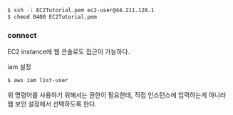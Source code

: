 
```sh
$ ssh -i EC2Tutorial.pem ec2-user@44.211.128.1
$ chmod 0400 EC2Tutorial.pem
```

### connect

EC2 instance에 웹 콘솔로도 접근이 가능하다.

iam 설정

```sh
$ aws iam list-user
```

위 명령어를 사용하기 위해서는 권한이 필요한데, 직접 인스턴스에 입력하는게 아니라 웹 보안 설정에서 선택하도록 한다.

